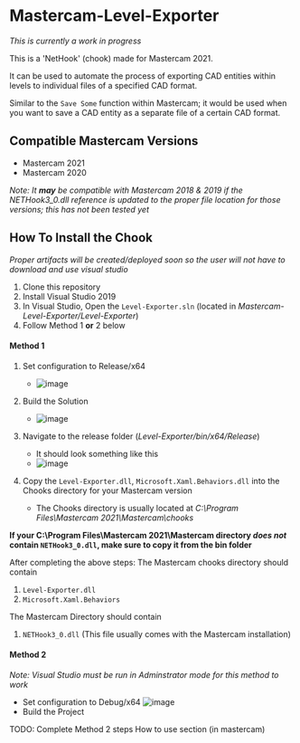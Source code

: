 # Mastercam-Level-Exporter
_This is currently a work in progress_

This is a 'NetHook' (chook) made for Mastercam 2021. 

It can be used to automate the process of exporting CAD entities within levels to individual files of a specified CAD format. 

Similar to the `Save Some` function within Mastercam; it would be used when you want to save a CAD entity as a separate file of a certain CAD format.

## Compatible Mastercam Versions
- Mastercam 2021
- Mastercam 2020

_Note: It **may** be compatible with Mastercam 2018 & 2019 if the NETHook3_0.dll reference is updated to the proper file location for those versions; this has not been tested yet_

## How To Install the Chook
_Proper artifacts will be created/deployed soon so the user will not have to download and use visual studio_
1. Clone this repository
2. Install Visual Studio 2019
3. In Visual Studio, Open the `Level-Exporter.sln` (located in _Mastercam-Level-Exporter/Level-Exporter_)
4. Follow Method 1 **or** 2 below 

#### Method 1
1. Set configuration to Release/x64
   - ![image](https://user-images.githubusercontent.com/56398786/167949149-41a62689-8424-4a14-9275-b24b919c4f72.png)

2. Build the Solution
   - ![image](https://user-images.githubusercontent.com/56398786/167949983-9376219f-2600-4433-85b0-faf60ca41602.png)

3. Navigate to the release folder (_Level-Exporter/bin/x64/Release_)
   - It should look something like this
   - ![image](https://user-images.githubusercontent.com/56398786/167950976-4468a736-714f-4885-9a51-5e74d8af23c9.png)
   
4. Copy the `Level-Exporter.dll`, `Microsoft.Xaml.Behaviors.dll` into the Chooks directory for your Mastercam version
   - The Chooks directory is usually located at _C:\Program Files\Mastercam 2021\Mastercam\chooks_
   
**If your C:\Program Files\Mastercam 2021\Mastercam directory _does not_ contain `NETHook3_0.dll`, make sure to copy it from the bin folder**

After completing the above steps: 
The Mastercam chooks directory should contain
1. `Level-Exporter.dll`
2. `Microsoft.Xaml.Behaviors`

The Mastercam Directory should contain
1. `NETHook3_0.dll` (This file usually comes with the Mastercam installation)

#### Method 2
_Note: Visual Studio must be run in Adminstrator mode for this method to work_
- Set configuration to Debug/x64
![image](https://user-images.githubusercontent.com/56398786/167948586-6b4ac143-0f16-42ed-8d0d-9403d89ec6ae.png)
- Build the Project

TODO: 
Complete Method 2 steps
How to use section (in mastercam)
